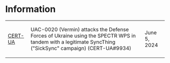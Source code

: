 # Information
<table>
  <tr>
    <td>
      <a href="https://cert.gov.ua/article/6279600">CERT-UA</a>
    </td>
    <td>
      <p>UAC-0020 (Vermin) attacks the Defense Forces of Ukraine using the SPECTR WPS in tandem with a legitimate SyncThing ("SickSync" campaign) (CERT-UA#9934)</p>
    </td>
    <td>
      <p>June 5, 2024</p>
    </td>
  </tr>
</table>
